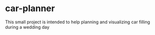 # car-planner

This small project is intended to help planning and visualizing car filling during a wedding day